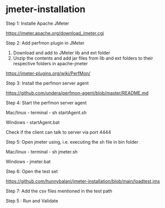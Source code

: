 # jmeter-installation

Step 1: Installe Apache JMeter

https://jmeter.apache.org/download_jmeter.cgi

Step 2: Add perfmon plugin in JMeter
   1. Download and add to JMeter lib and ext folder    
   2. Unzip the contents and add jar files from lib and ext folders to their respective folders in apache-jmeter
   
   https://jmeter-plugins.org/wiki/PerfMon/

Step 3: Install the perfmon server agent

https://github.com/undera/perfmon-agent/blob/master/README.md

Step 4: Start the perfmon server agent
   
   Mac/linux - terminal - sh startAgent.sh
   
   Windows - startAgent.bat
   
   Check if the client can talk to server via port 4444

Step 5: Open jmeter using, i.e. executing the sh file in bin folder
   
   Mac/linux - terminal - sh jmeter.sh
   
   Windows - jmeter.bat
   
Step 6: Open the test set 
  
  https://github.com/hunnybalani/jmeter-installation/blob/main/loadtest.jmx
  
Step 7: Add the csv files mentioned in the test path

Step 5 : Run and Validate
